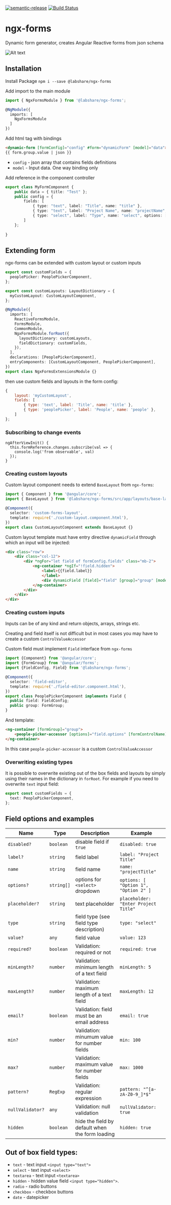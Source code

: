 
[![semantic-release](https://img.shields.io/badge/%20%20%F0%9F%93%A6%F0%9F%9A%80-semantic--release-e10079.svg)](https://github.com/semantic-release/semantic-release)
[![Build Status](https://travis-ci.com/LabShare/ngx-forms.svg?token=zsifsALL6Np5avzzjVp1&branch=master)](https://travis-ci.com/LabShare/ngx-forms)

# ngx-forms

Dynamic form generator, creates Angular Reactive forms from json schema

![Alt text](/imgs/readmess.png?raw=true "Optional Title")

## Installation
Install Package
`npm i --save @labshare/ngx-forms`

Add import to the main module
```typescript
import { NgxFormsModule } from '@labshare/ngx-forms';

@NgModule({
  imports: [
    NgxFormsModule
  ]
})
```

Add html tag with bindings
```html
<dynamic-form [formConfig]="config" #form="dynamicForm" [model]="data"></dynamic-form>
{{ form.group.value | json }}
```
- `config` - json array that contains fields definitions
- `model` - Input data. One way binding only

Add reference in the component controller 
```typescript
export class MyFormComponent {
	public data = { title: "Test" };
	public config = {
		fields: [
			{ type: "text", label: "Title", name: "title" },
			{ type: "text", label: "Project Name", name: "projectName", placeholder: "Enter project name", minLength: 2, maxLength: 5 },
			{ type: "select", label: "Type", name: "select", options: ["one", "two", "three"] }
		]
	};
    
}
```

## Extending form
ngx-forms can be extended with custom layout or custom inputs

```typescript
export const customFields = {
  peoplePicker: PeoplePickerComponent,
};

export const customLayouts: LayoutDictionary = {
  myCustomLayout: CustomLayoutComponent,
};

@NgModule({
  imports: [
    ReactiveFormsModule,
    FormsModule,
    CommonModule,
    NgxFormsModule.forRoot({
      layoutDictionary: customLayouts,
      fieldDictionary: customFields,
    }),
  ],
  declarations: [PeoplePickerComponent],
  entryComponents: [CustomLayoutComponent, PeoplePickerComponent],
})
export class NgxFormsExtensionsModule {}
```

then use custom fields and layouts in the form config:
```javascript
{  
    layout: 'myCustomLayout',
    fields: [ 
        { type: 'text', label: 'Title', name: 'title' },
        { type: 'peoplePicker', label: 'People', name: 'people' },
    ]
};
```

### Subscribing to change events
```
ngAfterViewInit() {
  this.formReference.changes.subscribe(val => {
    console.log('from observable', val)
  });
}
```

### Creating custom layouts
Custom layout component needs to extend `BaseLayout` from `ngx-forms`:
```typescript
import { Component } from '@angular/core';
import { BaseLayout } from '@labshare/ngx-forms/src/app/layouts/base-layout';

@Component({
  selector: 'custom-forms-layout',
  template: require('./custom-layout.component.html'),
})
export class CustomLayoutComponent extends BaseLayout {}
```
Custom layout template must have entry directive `dynamicField` through which an input will be injected:
```html
<div class="row">
    <div class="col-12">
        <div *ngFor="let field of formConfig.fields" class="mb-2">
            <ng-container *ngIf="!field.hidden">
                <label>{{field.label}}
                </label>
                <div dynamicField [field]="field" [group]="group" [model]="model"></div>
            </ng-container>
        </div>
    </div>
</div>
```
### Creating custom inputs
Inputs can be of any kind and return objects, arrays, strings etc. 

Creating and field itself is not difficult but in most cases you may have to create a custom `ControlValueAccessor`

Custom field must implement `Field` interface from `ngx-forms`
```typescript
import {Component} from '@angular/core';
import {FormGroup} from '@angular/forms';
import {FieldConfig, Field} from '@labshare/ngx-forms';

@Component({
  selector: 'field-editor',
  template: require('./field-editor.component.html'),
})
export class PeoplePickerComponent implements Field {
  public field: FieldConfig;
  public group: FormGroup;
}
```
And template:
```html
<ng-container [formGroup]="group">
    <people-picker-accessor [options]="field.options" [formControlName]="field.name"></people-picker-accessor>
</ng-container>
```
In this case `people-picker-accessor` is a custom `ControlValueAccessor`

### Overwriting existing types
It is possible to overwrite existing out of the box fields and layouts by simply using their names in the dictionary in `forRoot`. For example if you need to overwrite `text` input field:
```typescript
export const customFields = {
  text: PeoplePickerComponent,
};
```

## Field options and examples
Name | Type | Description | Example
-- | -- | -- | --
`disabled?` | `boolean` | disable field if `true` | `disabled: true`
`label?` | `string` | field label | `label: "Project Title"`
`name` | `string` | field name | `name: "projectTitle"`
`options?` | `string[]` | options for `<select>` dropdown | `options: [ "Option 1", "Option 2" ]`
`placeholder?` | `string` | text placeholder | `placeholder: "Enter Project Title"`
`type` | `string` | field type (see field type description) | `type: "select"`
`value?` | `any` | field value | `value: 123`
`required?` | `boolean` | Validation: required or not | `required: true`
`minLength?` | `number` | Validation: minimum length of a text field | `minLength: 5`
`maxLength?` | `number` | Validation: maximum length of a text field | `maxLength: 12`
`email?` | `boolean` | Validation: field must be an email address | `email: true`
`min?` | `number` | Validation: minumum value for number fields | `min: 100`
`max?` | `number` | Validation: maximum value for number fields | `max: 1000`
`pattern?` | `RegExp` | Validation: regular expression | `pattern: "^[a-zA-Z0-9_]*$"`
`nullValidator?` | `any` | Validation: null validation | `nullValidator: true`
`hidden` | `boolean` | hide the field by default when the form loading| `hidden: true`


## Out of box field types:
- `text` - text input `<input type="text">`
- `select` - text input `<select>`
- `textarea` - text input `<textarea>`
- `hidden` - hidden value field `<input type="hidden">`.
- `radio` - radio buttons
- `checkbox` - checkbox buttons
- `date` - datepicker
